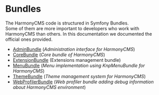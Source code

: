 # Bundles

The HarmonyCMS code is structured in Symfony Bundles.  
Some of them are more important to developers who work with HarmonyCMS than others. In this documentation we documented the official ones provided.

* [AdminBundle](adminbundle/) \(_Administration interface for HarmonyCMS_\)
* [CoreBundle](corebundle/) \(_Core bundle of HarmonyCMS_\)
* [ExtensionBundle](extensionbundle.md)  \(Extensions management bundle\)
* [MenuBundle](menubundle/) \(_Menu implementation using KnpMenuBundle for HarmonyCMS_\)
* [ThemeBundle](themebundle/) \(_Theme management system for HarmonyCMS_\)
* [WebProfilerBundle](webprofilerbundle/) \(_Web profiler bundle adding debug information about HarmonyCMS environment_\)

